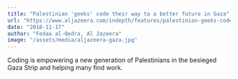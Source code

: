```yaml
---
title: "Palestinian 'geeks' code their way to a better future in Gaza"
url: "https://www.aljazeera.com/indepth/features/palestinian-geeks-code-future-gaza-181110115605269.html"
date: "2018-11-17"
author: "Fedaa al-Qedra, Al Jazeera"
image: "/assets/media/aljazeera-gaza.jpg"
---
```


Coding is empowering a new generation of Palestinians in the besieged Gaza Strip and helping many find work.

<!-- excerpt -->
